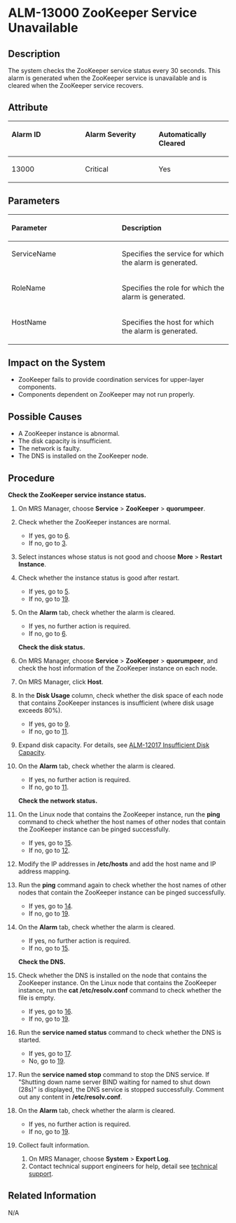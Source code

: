 # ALM-13000 ZooKeeper Service Unavailable<a name="EN-US_TOPIC_0125375978"></a>

## Description<a name="s7a26bdca38044c66b7c3a987535fb7f9"></a>

The system checks the ZooKeeper service status every 30 seconds. This alarm is generated when the ZooKeeper service is unavailable and is cleared when the ZooKeeper service recovers.

## Attribute<a name="s525b2a9e771b47a096948c33e6a0495a"></a>

<a name="en-us_topic_0035998717_table11808928"></a>
<table><thead align="left"><tr id="en-us_topic_0035998717_row63404869"><th class="cellrowborder" valign="top" width="33.33333333333333%" id="mcps1.1.4.1.1"><p id="en-us_topic_0035998717_p35520730"><a name="en-us_topic_0035998717_p35520730"></a><a name="en-us_topic_0035998717_p35520730"></a><strong id="ab7d139e5054246788a88581bfa705671"><a name="ab7d139e5054246788a88581bfa705671"></a><a name="ab7d139e5054246788a88581bfa705671"></a>Alarm ID</strong></p>
</th>
<th class="cellrowborder" valign="top" width="33.33333333333333%" id="mcps1.1.4.1.2"><p id="en-us_topic_0035998717_p58606859"><a name="en-us_topic_0035998717_p58606859"></a><a name="en-us_topic_0035998717_p58606859"></a><strong id="a8b7bbf33e85f419081552a11b0b87c27"><a name="a8b7bbf33e85f419081552a11b0b87c27"></a><a name="a8b7bbf33e85f419081552a11b0b87c27"></a>Alarm Severity</strong></p>
</th>
<th class="cellrowborder" valign="top" width="33.33333333333333%" id="mcps1.1.4.1.3"><p id="en-us_topic_0035998717_p49535170"><a name="en-us_topic_0035998717_p49535170"></a><a name="en-us_topic_0035998717_p49535170"></a><strong id="a320530552a084bac9d022c95b5d3c297"><a name="a320530552a084bac9d022c95b5d3c297"></a><a name="a320530552a084bac9d022c95b5d3c297"></a>Automatically Cleared</strong></p>
</th>
</tr>
</thead>
<tbody><tr id="en-us_topic_0035998717_row52925796"><td class="cellrowborder" valign="top" width="33.33333333333333%" headers="mcps1.1.4.1.1 "><p id="en-us_topic_0035998717_p59131099"><a name="en-us_topic_0035998717_p59131099"></a><a name="en-us_topic_0035998717_p59131099"></a>13000</p>
</td>
<td class="cellrowborder" valign="top" width="33.33333333333333%" headers="mcps1.1.4.1.2 "><p id="en-us_topic_0035998717_p24889743"><a name="en-us_topic_0035998717_p24889743"></a><a name="en-us_topic_0035998717_p24889743"></a>Critical</p>
</td>
<td class="cellrowborder" valign="top" width="33.33333333333333%" headers="mcps1.1.4.1.3 "><p id="en-us_topic_0035998717_p2803303"><a name="en-us_topic_0035998717_p2803303"></a><a name="en-us_topic_0035998717_p2803303"></a>Yes</p>
</td>
</tr>
</tbody>
</table>

## Parameters<a name="en-us_topic_0035998717_section588929"></a>

<a name="en-us_topic_0035998717_table25741004"></a>
<table><thead align="left"><tr id="en-us_topic_0035998717_row31903028"><th class="cellrowborder" valign="top" width="50%" id="mcps1.1.3.1.1"><p id="en-us_topic_0035998717_p34008447"><a name="en-us_topic_0035998717_p34008447"></a><a name="en-us_topic_0035998717_p34008447"></a><strong id="a28de78d8906e417da340999f9f6992e0"><a name="a28de78d8906e417da340999f9f6992e0"></a><a name="a28de78d8906e417da340999f9f6992e0"></a>Parameter</strong></p>
</th>
<th class="cellrowborder" valign="top" width="50%" id="mcps1.1.3.1.2"><p id="en-us_topic_0035998717_p3220827"><a name="en-us_topic_0035998717_p3220827"></a><a name="en-us_topic_0035998717_p3220827"></a><strong id="en-us_topic_0035998717_b49755125041"><a name="en-us_topic_0035998717_b49755125041"></a><a name="en-us_topic_0035998717_b49755125041"></a>Description</strong></p>
</th>
</tr>
</thead>
<tbody><tr id="en-us_topic_0035998717_row59560431"><td class="cellrowborder" valign="top" width="50%" headers="mcps1.1.3.1.1 "><p id="en-us_topic_0035998717_p59665636"><a name="en-us_topic_0035998717_p59665636"></a><a name="en-us_topic_0035998717_p59665636"></a>ServiceName</p>
</td>
<td class="cellrowborder" valign="top" width="50%" headers="mcps1.1.3.1.2 "><p id="en-us_topic_0035998717_p1078370"><a name="en-us_topic_0035998717_p1078370"></a><a name="en-us_topic_0035998717_p1078370"></a>Specifies the service for which the alarm is generated.</p>
</td>
</tr>
<tr id="en-us_topic_0035998717_row9705331"><td class="cellrowborder" valign="top" width="50%" headers="mcps1.1.3.1.1 "><p id="en-us_topic_0035998717_p47934352"><a name="en-us_topic_0035998717_p47934352"></a><a name="en-us_topic_0035998717_p47934352"></a>RoleName</p>
</td>
<td class="cellrowborder" valign="top" width="50%" headers="mcps1.1.3.1.2 "><p id="en-us_topic_0035998717_p57477322"><a name="en-us_topic_0035998717_p57477322"></a><a name="en-us_topic_0035998717_p57477322"></a>Specifies the role for which the alarm is generated.</p>
</td>
</tr>
<tr id="en-us_topic_0035998717_row47533853"><td class="cellrowborder" valign="top" width="50%" headers="mcps1.1.3.1.1 "><p id="en-us_topic_0035998717_p25036876"><a name="en-us_topic_0035998717_p25036876"></a><a name="en-us_topic_0035998717_p25036876"></a>HostName</p>
</td>
<td class="cellrowborder" valign="top" width="50%" headers="mcps1.1.3.1.2 "><p id="en-us_topic_0035998717_p14721100"><a name="en-us_topic_0035998717_p14721100"></a><a name="en-us_topic_0035998717_p14721100"></a>Specifies the host for which the alarm is generated.</p>
</td>
</tr>
</tbody>
</table>

## Impact on the System<a name="s16d87df03de74deba6023be4b52be979"></a>

-   ZooKeeper fails to provide coordination services for upper-layer components.
-   Components dependent on ZooKeeper may not run properly.

## Possible Causes<a name="s7cb7c874445245f09aca5acdd6bed3bf"></a>

-   A ZooKeeper instance is abnormal.
-   The disk capacity is insufficient.
-   The network is faulty.
-   The DNS is installed on the ZooKeeper node.

## Procedure<a name="s45192bfd7eab4e20a51dbcd629656a88"></a>

**Check the ZooKeeper service instance status.**

1.  On MRS Manager, choose  **Service**  \>  **ZooKeeper**  \>  **quorumpeer**.
2.  Check whether the ZooKeeper instances are normal.
    -   If yes, go to  [6](#lcd2f7e62528940c987a36b09bf129b38).
    -   If no, go to  [3](#lc8c9b3393366466cb65b77c21ade4585).

3.  <a name="lc8c9b3393366466cb65b77c21ade4585"></a>Select instances whose status is not good and choose  **More**  \>  **Restart Instance**.
4.  Check whether the instance status is good after restart.
    -   If yes, go to  [5](#lcebbcb41c0bf440dbe7f9d204e301820).
    -   If no, go to  [19](#l18ef2941c5af45cbac6e5065a70f6826).

5.  <a name="lcebbcb41c0bf440dbe7f9d204e301820"></a>On the  **Alarm**  tab, check whether the alarm is cleared.

    -   If yes, no further action is required.
    -   If no, go to  [6](#lcd2f7e62528940c987a36b09bf129b38).

    **Check the disk status.**

6.  <a name="lcd2f7e62528940c987a36b09bf129b38"></a>On MRS Manager, choose  **Service**  \>  **ZooKeeper**  \>  **quorumpeer**, and check the host information of the ZooKeeper instance on each node.
7.  On MRS Manager, click  **Host**.
8.  In the  **Disk Usage**  column, check whether the disk space of each node that contains ZooKeeper instances is insufficient \(where disk usage exceeds 80%\).
    -   If yes, go to  [9](#l55d1644c0c7943bdbf2adf5b1f67095f).
    -   If no, go to  [11](#lec42172498f64aa394387278e79a1cf1).

9.  <a name="l55d1644c0c7943bdbf2adf5b1f67095f"></a>Expand disk capacity. For details, see  [ALM-12017 Insufficient Disk Capacity](alm-12017-insufficient-disk-capacity.md).
10. On the  **Alarm**  tab, check whether the alarm is cleared.

    -   If yes, no further action is required.
    -   If no, go to  [11](#lec42172498f64aa394387278e79a1cf1).

    **Check the network status.**

11. <a name="lec42172498f64aa394387278e79a1cf1"></a>On the Linux node that contains the ZooKeeper instance, run the  **ping**  command to check whether the host names of other nodes that contain the ZooKeeper instance can be pinged successfully.
    -   If yes, go to  [15](#lc953b6e3734649cca407bdae0eb7457e).
    -   If no, go to  [12](#l78bda6803a444bd7988f2c6f946c2734).

12. <a name="l78bda6803a444bd7988f2c6f946c2734"></a>Modify the IP addresses in  **/etc/hosts**  and add the host name and IP address mapping.
13. Run the  **ping**  command again to check whether the host names of other nodes that contain the ZooKeeper instance can be pinged successfully.
    -   If yes, go to  [14](#l8dd5143571354289afac5287c828b03a).
    -   If no, go to  [19](#l18ef2941c5af45cbac6e5065a70f6826).

14. <a name="l8dd5143571354289afac5287c828b03a"></a>On the  **Alarm**  tab, check whether the alarm is cleared.

    -   If yes, no further action is required.
    -   If no, go to  [15](#lc953b6e3734649cca407bdae0eb7457e).

    **Check the DNS.**

15. <a name="lc953b6e3734649cca407bdae0eb7457e"></a>Check whether the DNS is installed on the node that contains the ZooKeeper instance. On the Linux node that contains the ZooKeeper instance, run the  **cat /etc/resolv.conf**  command to check whether the file is empty.
    -   If yes, go to  [16](#lc4aa5cd027e9444c99a7780659c3a9d6).
    -   If no, go to  [19](#l18ef2941c5af45cbac6e5065a70f6826).

16. <a name="lc4aa5cd027e9444c99a7780659c3a9d6"></a>Run the  **service named status**  command to check whether the DNS is started.
    -   If yes, go to  [17](#l4b862c39539f4af19cc75b731a25b3da).
    -   No, go to  [19](#l18ef2941c5af45cbac6e5065a70f6826).

17. <a name="l4b862c39539f4af19cc75b731a25b3da"></a>Run the  **service named stop**  command to stop the DNS service. If "Shutting down name server BIND waiting for named to shut down \(28s\)" is displayed, the DNS service is stopped successfully. Comment out any content in  **/etc/resolv.conf**.
18. On the  **Alarm**  tab, check whether the alarm is cleared.
    -   If yes, no further action is required.
    -   If no, go to  [19](#l18ef2941c5af45cbac6e5065a70f6826).

19. <a name="l18ef2941c5af45cbac6e5065a70f6826"></a>Collect fault information.
    1.  On MRS Manager, choose  **System**  \>  **Export Log**.
    2.  Contact technical support engineers for help, detail see  [technical support](https://docs.otc.t-systems.com/en-us/public/learnmore.html).


## Related Information<a name="s9f4070eafb864ca9ada34932212e9bf4"></a>

N/A

